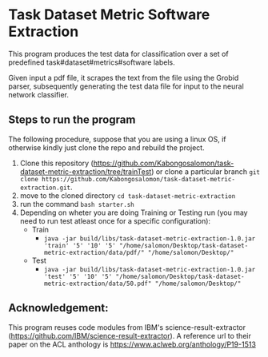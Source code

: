 # Task Dataset Metric Software Extraction

This program produces the test data for classification over a set of predefined task#dataset#metrics#software labels.

Given input a pdf file, it scrapes the text from the file using the Grobid parser, subsequently generating the test data file for input to the neural network classifier.

## Steps to run the program
 
The following procedure, suppose that you are using a linux OS, if otherwise kindly just clone the repo and rebuild the project. 

1. Clone this repository (https://github.com/Kabongosalomon/task-dataset-metric-extraction/tree/trainTest) or clone a particular branch `git clone https://github.com/Kabongosalomon/task-dataset-metric-extraction.git`.
2. move to the cloned directory `cd task-dataset-metric-extraction`
3. run the command `bash starter.sh`
4. Depending on wheter you are doing Training or Testing run (you may need to run test atleast once for a specific configuration): 
    - Train 
        - `java -jar build/libs/task-dataset-metric-extraction-1.0.jar 'train' '5' '10' '5' "/home/salomon/Desktop/task-dataset-metric-extraction/data/pdf/" "/home/salomon/Desktop/"`
    - Test
        - `java -jar build/libs/task-dataset-metric-extraction-1.0.jar 'test' '5' '10' '5' "/home/salomon/Desktop/task-dataset-metric-extraction/data/50.pdf" "/home/salomon/Desktop/"`
<!-- 6. The pre-build jar file can be found here https://drive.google.com/file/d/1xxXlJGz6EElOZAnLgj-lHAiYssvecGfe/view?usp=sharing -->


## Acknowledgement: 
This program reuses code modules from IBM's science-result-extractor (https://github.com/IBM/science-result-extractor). A reference url to their paper on the ACL anthology is https://www.aclweb.org/anthology/P19-1513
